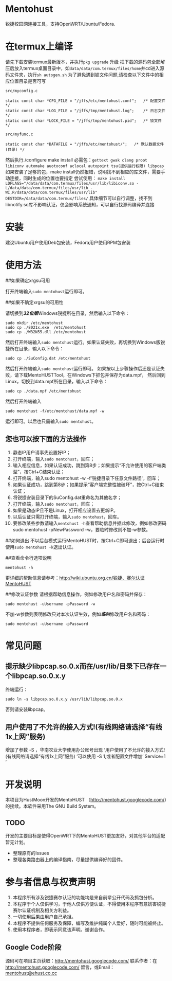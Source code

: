 # Mentohust

锐捷校园网连接工具，支持OpenWRT/Ubuntu/Fedora.

# 在termux上编译

请先下载安装termux最新版本，并执行`pkg upgrade` 升级
把下载的源码包全部解压后放入termux桌面目录中，如`data/data/com.termux/files/home`并cd进入源码文件夹，执行`sh autogen.sh`
为了避免遇到锁文件问题,请检查以下文件中的相应位置目录是否可写
```
src/myconfig.c  
  
static const char *CFG_FILE = "/jffs/etc/mentohust.conf";   /* 配置文件 */  
static const char *LOG_FILE = "/jffs/tmp/mentohust.log";    /* 日志文件 */  
static const char *LOCK_FILE = "/jffs/tmp/mentohust.pid";   /* 锁文件 */  

src/myfunc.c  

static const char *DATAFILE = "/jffs/etc/mentohust/";   /* 默认数据文件(目录) */
```
然后执行./configure
make install
必需包：`gettext gwak clang proot libiconv automake auotoconf aclocal autopoint tsu(提供运行权限) libpcap`
如果安装了足够的包，make install仍然报错，说明找不到相应的库文件，需要手动连接，同时生成的位置也要指定
尝试使用：
`make install LDFLAGS="/data/data/com.termux/files/usr/lib/libiconv.so -L/data/data/com.termux/files/usr/lib -WI,R/data/data/com.termux/files/usr/lib"  DESTDIR=/data/data/com.termux/files/`
具体细节可以自行调整，找不到libnotify.so库不影响认证，仅会影响系统通知，可以自行找源码编译并连接


# 安装
建议Ubuntu用户使用Deb包安装，Fedora用户使用RPM包安装

# 使用方法

##如果确定xrgsu可用

打开终端输入`sudo mentohust`运行即可。

##如果不确定xrgsu的可用性

请切换到***32位版***Windows锐捷所在目录，然后输入以下命令：
```
sudo mkdir /etc/mentohust
sudo cp ./8021x.exe  /etc/mentohust
sudo cp ./W32N55.dll /etc/mentohust
```
然后打开终端输入`sudo mentohust`运行。如果认证失败，再切换到Windows版锐捷所在目录，输入以下命令：
```
sudo cp ./SuConfig.dat /etc/mentohust
```
然后打开终端输入`sudo mentohust`运行即可。
如果按以上步骤操作后还是认证失败，请下载MentoHUSTTool，在Windows下抓包并保存为data.mpf，
然后回到Linux，切换到data.mpf所在目录，输入以下命令：
```
sudo cp ./data.mpf /etc/mentohust
```
然后打开终端输入
```
sudo mentohust -f/etc/mentohust/data.mpf -w
```
运行即可。以后也只需输入`sudo mentohust`。

## 您也可以按下面的方法操作

1. 静态IP用户请事先设置好IP；
2. 打开终端，输入`sudo mentohust`，回车；
3. 输入相应信息，如果认证成功，跳到第8步；如果提示“不允许使用的客户端类型”，按Ctrl+C结束认证；
4. 打开终端，输入sudo mentohust -w -f'锐捷目录下任意文件路径'，回车；
5. 如果认证成功，跳到第8步；如果提示“客户端完整性被破坏”，按Ctrl+C结束认证；
6. 将锐捷安装目录下的SuConfig.dat重命名为其他名字；
7. 打开终端，输入`sudo mentohust`，回车；
8. 如果是动态IP且不是Linux，打开相应设置去更新IP。
9. 以后认证只需打开终端，输入`sudo mentohust`，回车。
10. 要修改某些参数请输入`mentohust -h`查看帮助信息并据此修改，例如修改密码sudo mentohust -pNewPassword -w，要临时修改则不加-w参数。

##如何退出
不以后台模式运行MentoHUST时，按Ctrl+C即可退出；后台运行时使用`sudo mentohust -k`退出认证。

##查看命令行选项说明
```
mentohust -h
```
更详细的帮助信息请参考：http://wiki.ubuntu.org.cn/锐捷、赛尔认证MentoHUST

##修改认证参数
请根据帮助信息操作，例如修改用户名和密码并保存：
```
sudo mentohust -uUsername -pPassword -w
```
不加-w参数则表明修改只对本次认证生效，例如***临时***修改用户名和密码：
```
sudo mentohust -uUsername -pPassword
```

# 常见问题

## 提示缺少libpcap.so.0.x而在/usr/lib/目录下已存在一个libpcap.so.0.x.y

终端运行：
```
sudo ln -s libpcap.so.0.x.y /usr/lib/libpcap.so.0.x
```

否则请安装libpcap。

## 用户使用了不允许的接入方式!(有线网络请选择“有线1x上网”服务)

增加了参数 -S ，华南农业大学使用办公账号出现 ‘用户使用了不允许的接入方式!(有线网络请选择“有线1x上网”服务) ’可以使用 -S 1,或者配置文件增加‘  Service=1 ’


# 开发说明
本项目为HustMoon开发的MentoHUST （<http://mentohust.googlecode.com/>）的接续。本软件采用The GNU Build System。

## TODO

开发的主要目标是使得OpenWRT下的MentoHUST更加友好，对其他平台的适配暂无计划。

* 整理原有的Issues
* 整理各类路由器上的编译指南，尽量提供编译好的固件。

# 参与者信息与权责声明

1. 本程序所有涉及锐捷赛尔认证的功能均是来自前辈公开代码及抓包分析。
2. 本程序于个人仅供学习，于他人仅供方便认证，不得使用本程序有意妨害锐捷赛尔认证机制及相关方利益。
3. 一切使用后果由用户自己承担。
4. 本程序不提供任何服务及保障，编写及维护纯属个人爱好，随时可能被终止。
5. 使用本程序者，即表示同意该声明。谢谢合作。

## Google Code阶段

源码可在项目主页获取：http://mentohust.googlecode.com/
联系作者：在 http://mentohust.googlecode.com/ 留言，或Email： mentohust@ehust.co.cc

